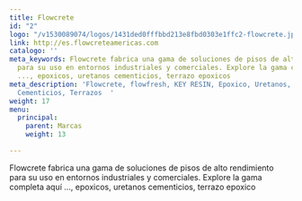 ```yaml
---
title: Flowcrete
id: "2"
logo: "/v1530089074/logos/1431ded0fffbbd213e8fbd0303e1ffc2-flowcrete.jpg"
link: http://es.flowcreteamericas.com
catalogo: ''
meta_keywords: Flowcrete fabrica una gama de soluciones de pisos de alto rendimiento
  para su uso en entornos industriales y comerciales. Explore la gama completa aquí
  ..., epoxicos, uretanos cementicios, terrazo epoxicos
meta_description: 'Flowcrete, flowfresh, KEY RESIN, Epoxico, Uretanos, Cementicio,
  Cementicios, Terrazos  '
weight: 17
menu:
  principal:
    parent: Marcas
    weight: 13

---
```

Flowcrete fabrica una gama de soluciones de pisos de alto rendimiento para su uso en entornos industriales y comerciales. Explore la gama completa aquí ..., epoxicos, uretanos cementicios, terrazo epoxico